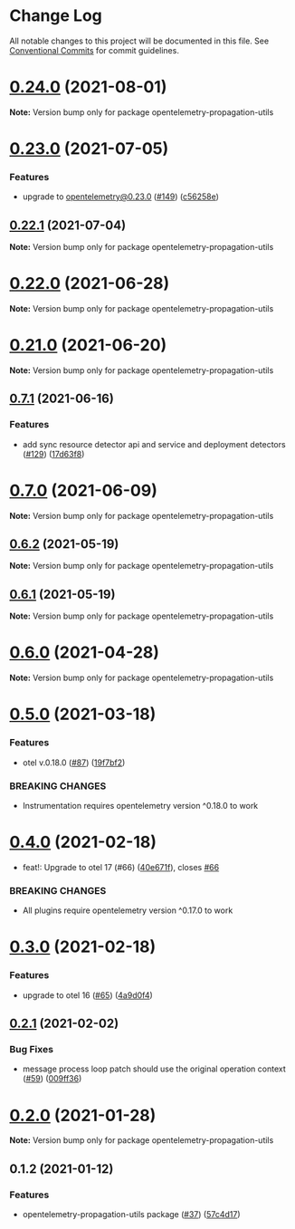 # Change Log

All notable changes to this project will be documented in this file.
See [Conventional Commits](https://conventionalcommits.org) for commit guidelines.

# [0.24.0](https://github.com/aspecto-io/opentelemetry-ext-js/compare/opentelemetry-propagation-utils@0.23.0...opentelemetry-propagation-utils@0.24.0) (2021-08-01)

**Note:** Version bump only for package opentelemetry-propagation-utils





# [0.23.0](https://github.com/aspecto-io/opentelemetry-ext-js/compare/opentelemetry-propagation-utils@0.22.1...opentelemetry-propagation-utils@0.23.0) (2021-07-05)


### Features

* upgrade to opentelemetry@0.23.0 ([#149](https://github.com/aspecto-io/opentelemetry-ext-js/issues/149)) ([c56258e](https://github.com/aspecto-io/opentelemetry-ext-js/commit/c56258eba8885fa7ac9a2d26e4860c30f33fe513))





## [0.22.1](https://github.com/aspecto-io/opentelemetry-ext-js/compare/opentelemetry-propagation-utils@0.22.0...opentelemetry-propagation-utils@0.22.1) (2021-07-04)

**Note:** Version bump only for package opentelemetry-propagation-utils





# [0.22.0](https://github.com/aspecto-io/opentelemetry-ext-js/compare/opentelemetry-propagation-utils@0.21.0...opentelemetry-propagation-utils@0.22.0) (2021-06-28)

**Note:** Version bump only for package opentelemetry-propagation-utils





# [0.21.0](https://github.com/aspecto-io/opentelemetry-ext-js/compare/opentelemetry-propagation-utils@0.7.1...opentelemetry-propagation-utils@0.21.0) (2021-06-20)

**Note:** Version bump only for package opentelemetry-propagation-utils





## [0.7.1](https://github.com/aspecto-io/opentelemetry-ext-js/compare/opentelemetry-propagation-utils@0.7.0...opentelemetry-propagation-utils@0.7.1) (2021-06-16)


### Features

* add sync resource detector api and service and deployment detectors ([#129](https://github.com/aspecto-io/opentelemetry-ext-js/issues/129)) ([17d63f8](https://github.com/aspecto-io/opentelemetry-ext-js/commit/17d63f87e8103fecd9f6f906eed9931e2f5a4aaa))





# [0.7.0](https://github.com/aspecto-io/opentelemetry-ext-js/compare/opentelemetry-propagation-utils@0.6.2...opentelemetry-propagation-utils@0.7.0) (2021-06-09)

**Note:** Version bump only for package opentelemetry-propagation-utils





## [0.6.2](https://github.com/aspecto-io/opentelemetry-ext-js/compare/opentelemetry-propagation-utils@0.6.1...opentelemetry-propagation-utils@0.6.2) (2021-05-19)

**Note:** Version bump only for package opentelemetry-propagation-utils





## [0.6.1](https://github.com/aspecto-io/opentelemetry-ext-js/compare/opentelemetry-propagation-utils@0.6.0...opentelemetry-propagation-utils@0.6.1) (2021-05-19)

**Note:** Version bump only for package opentelemetry-propagation-utils





# [0.6.0](https://github.com/aspecto-io/opentelemetry-ext-js/compare/opentelemetry-propagation-utils@0.5.0...opentelemetry-propagation-utils@0.6.0) (2021-04-28)

**Note:** Version bump only for package opentelemetry-propagation-utils





# [0.5.0](https://github.com/aspecto-io/opentelemetry-ext-js/compare/opentelemetry-propagation-utils@0.4.0...opentelemetry-propagation-utils@0.5.0) (2021-03-18)


### Features

* otel v.0.18.0 ([#87](https://github.com/aspecto-io/opentelemetry-ext-js/issues/87)) ([19f7bf2](https://github.com/aspecto-io/opentelemetry-ext-js/commit/19f7bf2182e7fafa71817aa7038221755de68007))


### BREAKING CHANGES

* Instrumentation requires opentelemetry version ^0.18.0 to work





# [0.4.0](https://github.com/aspecto-io/opentelemetry-ext-js/compare/opentelemetry-propagation-utils@0.3.0...opentelemetry-propagation-utils@0.4.0) (2021-02-18)


* feat!: Upgrade to otel 17 (#66) ([40e671f](https://github.com/aspecto-io/opentelemetry-ext-js/commit/40e671fb2bb6fd9b33026b650ef9ae48c1e3f57a)), closes [#66](https://github.com/aspecto-io/opentelemetry-ext-js/issues/66)


### BREAKING CHANGES

* All plugins require opentelemetry version ^0.17.0 to work





# [0.3.0](https://github.com/aspecto-io/opentelemetry-ext-js/compare/opentelemetry-propagation-utils@0.2.1...opentelemetry-propagation-utils@0.3.0) (2021-02-18)


### Features

* upgrade to otel 16 ([#65](https://github.com/aspecto-io/opentelemetry-ext-js/issues/65)) ([4a9d0f4](https://github.com/aspecto-io/opentelemetry-ext-js/commit/4a9d0f404bb934a71b502952e58d50ad006f86d5))





## [0.2.1](https://github.com/aspecto-io/opentelemetry-ext-js/compare/opentelemetry-propagation-utils@0.2.0...opentelemetry-propagation-utils@0.2.1) (2021-02-02)


### Bug Fixes

* message process loop patch should use the original operation context ([#59](https://github.com/aspecto-io/opentelemetry-ext-js/issues/59)) ([009ff36](https://github.com/aspecto-io/opentelemetry-ext-js/commit/009ff363d94a731f3407c2584404be83756fcc03))





# [0.2.0](https://github.com/aspecto-io/opentelemetry-ext-js/compare/opentelemetry-propagation-utils@0.1.2...opentelemetry-propagation-utils@0.2.0) (2021-01-28)

**Note:** Version bump only for package opentelemetry-propagation-utils





## 0.1.2 (2021-01-12)


### Features

* opentelemetry-propagation-utils package ([#37](https://github.com/aspecto-io/opentelemetry-ext-js/issues/37)) ([57c4d17](https://github.com/aspecto-io/opentelemetry-ext-js/commit/57c4d171f24e215cb8fed0be0e9375ae59f8df5e))
